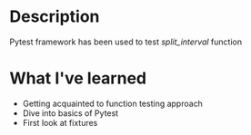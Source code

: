 # Description
Pytest framework has been used to test _split_interval_ function

# What I've learned
- Getting acquainted to function testing approach
- Dive into basics of Pytest
- First look at fixtures
